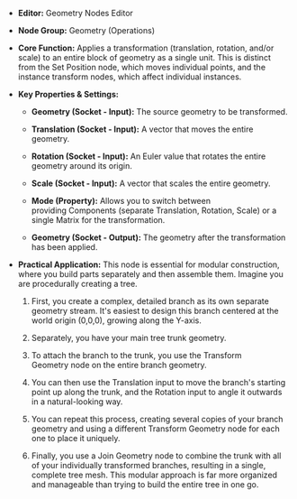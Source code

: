 - **Editor:** Geometry Nodes Editor
    
- **Node Group:** Geometry (Operations)
    
- **Core Function:** Applies a transformation (translation, rotation, and/or scale) to an entire block of geometry as a single unit. This is distinct from the Set Position node, which moves individual points, and the instance transform nodes, which affect individual instances.
    
- **Key Properties & Settings:**
    
    - **Geometry (Socket - Input):** The source geometry to be transformed.
        
    - **Translation (Socket - Input):** A vector that moves the entire geometry.
        
    - **Rotation (Socket - Input):** An Euler value that rotates the entire geometry around its origin.
        
    - **Scale (Socket - Input):** A vector that scales the entire geometry.
        
    - **Mode (Property):** Allows you to switch between providing Components (separate Translation, Rotation, Scale) or a single Matrix for the transformation.
        
    - **Geometry (Socket - Output):** The geometry after the transformation has been applied.
        
- **Practical Application:** This node is essential for modular construction, where you build parts separately and then assemble them. Imagine you are procedurally creating a tree.
    
    1. First, you create a complex, detailed branch as its own separate geometry stream. It's easiest to design this branch centered at the world origin (0,0,0), growing along the Y-axis.
        
    2. Separately, you have your main tree trunk geometry.
        
    3. To attach the branch to the trunk, you use the Transform Geometry node on the entire branch geometry.
        
    4. You can then use the Translation input to move the branch's starting point up along the trunk, and the Rotation input to angle it outwards in a natural-looking way.
        
    5. You can repeat this process, creating several copies of your branch geometry and using a different Transform Geometry node for each one to place it uniquely.
        
    6. Finally, you use a Join Geometry node to combine the trunk with all of your individually transformed branches, resulting in a single, complete tree mesh. This modular approach is far more organized and manageable than trying to build the entire tree in one go.